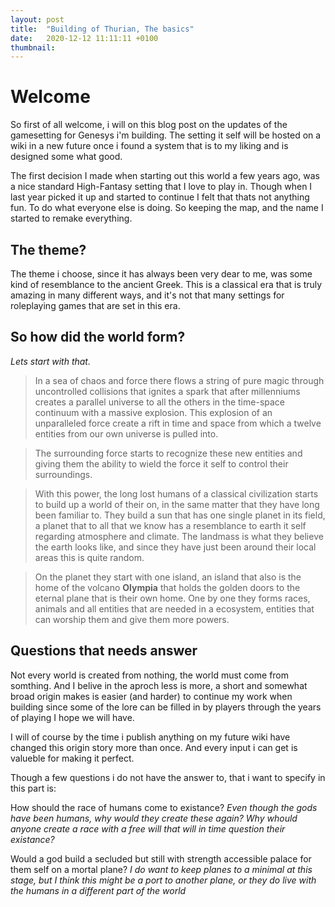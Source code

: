 ```yaml
---
layout: post
title:  "Building of Thurian, The basics"
date:   2020-12-12 11:11:11 +0100
thumbnail:
---
```


# Welcome
So first of all welcome, i will on this blog post on the updates of the gamesetting for Genesys i'm building. The setting it self will be hosted on a wiki in a new future once i found a system that is to my liking and is designed some what good.

The first decision I made when starting out this world a few years ago, was a nice standard High-Fantasy setting that I love to play in. Though when I last year picked it up and started to continue I felt that thats not anything fun. To do what everyone else is doing. So keeping the map, and the name I started to remake everything.


## The theme?
The theme i choose, since it has always been very dear to me, was some kind of resemblance to the ancient Greek. This is a classical era that is truly amazing in many different ways, and it's not that many settings for roleplaying games that are set in this era.


## So how did the world form?
*Lets start with that.*

> In a sea of chaos and force there flows a string of pure magic through uncontrolled collisions that ignites a spark that after millenniums creates a parallel universe to all the others in the time-space continuum with a massive explosion. This explosion of an unparalleled force create a rift in time and space from which a twelve entities from our own universe is pulled into.

> The surrounding force starts to recognize these new entities and giving them the ability to wield the force it self to control their surroundings.

> With this power, the long lost humans of a classical civilization starts to build up a world of their on, in the same matter that they have long been familiar to. They build a sun that has one single planet in its field, a planet that to all that we know has a resemblance to earth it self regarding atmosphere and climate. The landmass is what they believe the earth looks like, and since they have just been around their local areas this is quite random.

> On the planet they start with one island, an island that also is the home of the volcano **Olympia** that holds the golden doors to the eternal plane that is their own home. One by one they forms races, animals and all entities that are needed in a ecosystem, entities that can worship them and give them more powers.

## Questions that needs answer
Not every world is created from nothing, the world must come from somthing. And I belive in the aproch less is more, a short and somewhat broad origin makes is easier (and harder) to continue my work when building since some of the lore can be filled in by players through the years of playing I hope we will have.

I will of course by the time i publish anything on my future wiki have changed this origin story more than once. And every input i can get is valueble for making it perfect.

Though a few questions i do not have the answer to, that i want to specify in this part is:

How should the race of humans come to existance? *Even though the gods have been humans, why would they create these again? Why whould anyone create a race with a free will that will in time question their existance?*

Would a god build a secluded but still with strength accessible palace for them self on a mortal plane? *I do want to keep planes to a minimal at this stage, but I think this might be a port to another plane, or they do live with the humans in a different part of the world*